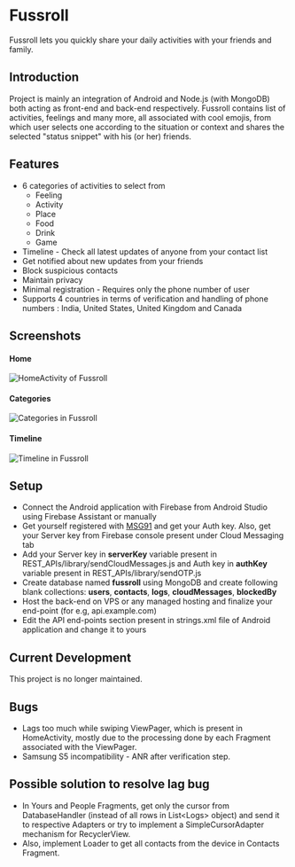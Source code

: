 # Fussroll
Fussroll lets you quickly share your daily activities with your friends and family.

## Introduction
Project is mainly an integration of Android and Node.js (with MongoDB) both acting as front-end and back-end respectively. Fussroll contains list of activities, feelings and many more, all associated with cool emojis, from which user selects one according to the situation or context and shares the selected "status snippet" with his (or her) friends.

## Features
- 6 categories of activities to select from
    - Feeling
    - Activity
    - Place
    - Food
    - Drink
    - Game
- Timeline - Check all latest updates of anyone from your contact list
- Get notified about new updates from your friends
- Block suspicious contacts
- Maintain privacy
- Minimal registration - Requires only the phone number of user
- Supports 4 countries in terms of verification and handling of phone numbers : India, United States, United Kingdom and Canada

## Screenshots
#### Home
![HomeActivity of Fussroll](https://res.cloudinary.com/dmvkaukjs/image/upload/v1488012079/1_wapbge.png)
#### Categories
![Categories in Fussroll](https://res.cloudinary.com/dmvkaukjs/image/upload/v1488012079/2_dbybtf.png)
#### Timeline
![Timeline in Fussroll](https://res.cloudinary.com/dmvkaukjs/image/upload/v1488012079/3_he5ase.png)

## Setup
- Connect the Android application with Firebase from Android Studio using Firebase Assistant or manually
- Get yourself registered with [MSG91](https://msg91.com/) and get your Auth key. Also, get your Server key from Firebase console present under Cloud Messaging tab
- Add your Server key in **serverKey** variable present in REST_APIs/library/sendCloudMessages.js and Auth key in **authKey** variable present in REST_APIs/library/sendOTP.js
- Create database named **fussroll** using MongoDB and create following blank collections: **users**, **contacts**, **logs**, **cloudMessages**, **blockedBy**
- Host the back-end on VPS or any managed hosting and finalize your end-point (for e.g, api.example.com)
- Edit the API end-points section present in strings.xml file of Android application and change it to yours

## Current Development
This project is no longer maintained.

## Bugs
- Lags too much while swiping ViewPager, which is present in HomeActivity, mostly due to the processing done by each Fragment associated with the ViewPager.
- Samsung S5 incompatibility - ANR after verification step.

## Possible solution to resolve lag bug
- In Yours and People Fragments, get only the cursor from DatabaseHandler (instead of all rows in List\<Logs> object) and send it to respective Adapters or try to implement a SimpleCursorAdapter mechanism for RecyclerView.
- Also, implement Loader to get all contacts from the device in Contacts Fragment. 
